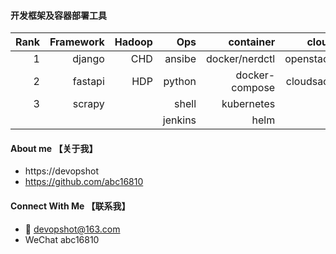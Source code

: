 #### 开发框架及容器部署工具

| Rank | Framework | Hadoop   |  Ops      |   container    |    cloud     |  monitoring |
|-----:|----------:|---------:| ---------:| --------------:|-------------:| ------------|     
|     1| django    |   CHD    |    ansibe |  docker/nerdctl|  openstack   |   zabbix    |
|     2| fastapi   |   HDP    |    python |  docker-compose|  cloudsack   |   prometheus|
|     3| scrapy    |          |    shell  |  kubernetes    |  
|      |           |          |   jenkins |  helm          |

#### About me 【关于我】
- https://devopshot
- https://github.com/abc16810

#### Connect With Me 【联系我】
- 📩 devopshot@163.com
- WeChat  abc16810
